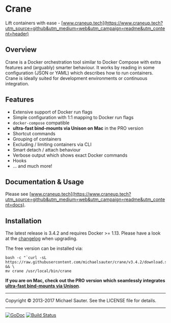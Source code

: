 # Crane
Lift containers with ease - [www.craneup.tech](https://www.craneup.tech?utm_source=github&utm_medium=web&utm_campaign=readme&utm_content=header)


## Overview
Crane is a Docker orchestration tool similar to Docker Compose with extra
features and (arguably) smarter behaviour. It works by reading in some
configuration (JSON or YAML) which describes how to run containers. Crane is
ideally suited for development environments or continuous integration.

## Features

* Extensive support of Docker run flags
* Simple configuration with 1:1 mapping to Docker run flags
* `docker-compose` compatible
* **ultra-fast bind-mounts via Unison on Mac** in the PRO version
* Shortcut commands
* Grouping of containers
* Excluding / limiting containers via CLI
* Smart detach / attach behaviour
* Verbose output which shows exact Docker commands
* Hooks
* ... and much more!

## Documentation & Usage

Please see [www.craneup.tech](https://www.craneup.tech?utm_source=github&utm_medium=web&utm_campaign=readme&utm_content=docs).

## Installation

The latest release is 3.4.2 and requires Docker >= 1.13.
Please have a look at the [changelog](https://github.com/michaelsauter/crane/blob/master/CHANGELOG.md) when upgrading.

The free version can be installed via:

```
bash -c "`curl -sL https://raw.githubusercontent.com/michaelsauter/crane/v3.4.2/download.sh`" && \
mv crane /usr/local/bin/crane
```

**If you are on Mac, check out the PRO version which seamlessly integrates
[ultra-fast bind-mounts via Unison](https://www.craneup.tech?utm_source=github&utm_medium=web&utm_campaign=readme&utm_content=pro)**.

---

Copyright © 2013-2017 Michael Sauter. See the LICENSE file for details.

---

[![GoDoc](https://godoc.org/github.com/sniperkit/crane?status.png)](https://godoc.org/github.com/sniperkit/crane)
[![Build Status](https://travis-ci.org/michaelsauter/crane.svg?branch=master)](https://travis-ci.org/michaelsauter/crane)
